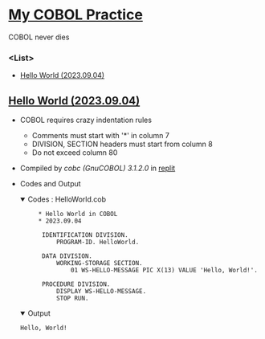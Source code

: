 # [My COBOL Practice](../README.md#my-cobol-practice)

COBOL never dies


### \<List>

- [Hello World (2023.09.04)](#hello-world-20230904)


## [Hello World (2023.09.04)](#list)

- COBOL requires crazy indentation rules
  - Comments must start with '*' in column 7
  - DIVISION, SECTION headers must start from column 8
  - Do not exceed column 80
- Compiled by *cobc (GnuCOBOL) 3.1.2.0* in [replit](https://replit.com/)
- Codes and Output
  <details open="">
    <summary>Codes : HelloWorld.cob</summary>

  ```cobol
       * Hello World in COBOL
       * 2023.09.04

        IDENTIFICATION DIVISION.
            PROGRAM-ID. HelloWorld.

        DATA DIVISION.
            WORKING-STORAGE SECTION.
                01 WS-HELLO-MESSAGE PIC X(13) VALUE 'Hello, World!'.

        PROCEDURE DIVISION.
            DISPLAY WS-HELLO-MESSAGE.
            STOP RUN.
  ```
  </details>
  <details open="">
    <summary>Output</summary>

  ```cobol
  Hello, World!
  ```
  </details>
